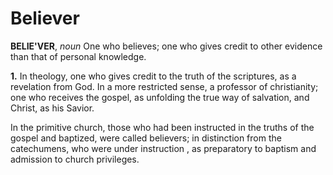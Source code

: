 # Believer

**BELIE'VER**, _noun_ One who believes; one who gives credit to other evidence than that of personal knowledge.

**1.** In theology, one who gives credit to the truth of the scriptures, as a revelation from God. In a more restricted sense, a professor of christianity; one who receives the gospel, as unfolding the true way of salvation, and Christ, as his Savior.

In the primitive church, those who had been instructed in the truths of the gospel and baptized, were called believers; in distinction from the catechumens, who were under instruction , as preparatory to baptism and admission to church privileges.